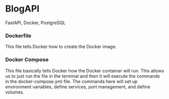 # BlogAPI
FastAPI, Docker, PostgreSQL


### Dockerfile
This file tells Docker how to create the Docker image.

### Docker Compose
This file basically tells Docker how the Docker container will run. This allows us to just run the file in the terminal and then it will execute the commands in the docker-compose.yml file. The commands here will set up environment variables, define services, port management, and define volumes.

